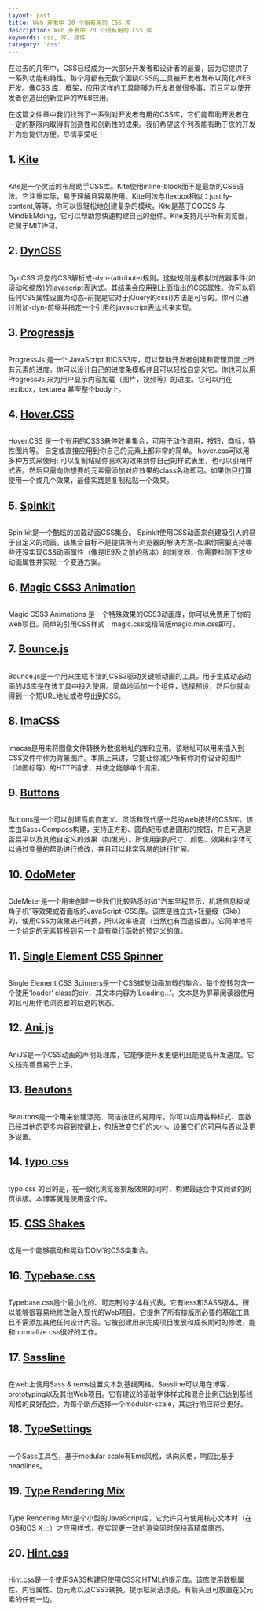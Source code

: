 ```yaml
---
layout: post
title: Web 开发中 20 个很有用的 CSS 库
description: Web 开发中 20 个很有用的 CSS 库
keywords: css, 库, 插件
category: "css"
---
```


在过去的几年中，CSS已经成为一大部分开发者和设计者的最爱，因为它提供了一系列功能和特性。每个月都有无数个围绕CSS的工具被开发者发布以简化WEB开发。像CSS 库，框架，应用这样的工具能够为开发者做很多事，而且可以使开发者创造出创新立异的WEB应用。

<!-- more -->

在这篇文件章中我们找到了一系列对开发者有用的CSS库，它们能帮助开发者在一定的期限内取得有创造性和创新性的成果。我们希望这个列表能有助于您的开发并为您提供方便。尽情享受吧！

## 1. [Kite](http://hiloki.github.io/kitecss/)

<img src="/static/images/img/css-library-kite.jpg" alt="">

Kite是一个灵活的布局助手CSS库。Kite使用inline-block而不是最新的CSS语法。它注重实际，易于理解且容易使用。Kite用法与flexbox相似：justify-content,等等。你可以很轻松地创建复杂的模块。Kite是基于OOCSS 与 MindBEMding，它可以帮助您快速构建自己的组件。Kite支持几乎所有浏览器，它属于MIT许可。


## 2. [DynCSS](http://www.vittoriozaccaria.net/dyn-css/#what-is-it)

<img src="/static/images/img/css-library-dyncss.jpg" alt="">

DynCSS 将您的CSS解析成-dyn-(attribute)规则。这些规则是模拟浏览器事件(如滚动和缩放)的javascript表达式。其结果会应用到上面指出的CSS属性。你可以将任何CSS属性设置为动态–前提是它对于jQuery的css()方法是可写的。你可以通过附加-dyn-前缀并指定一个引用的javascript表达式来实现。


## 3. [Progressjs](http://usablica.github.io/progress.js/)

<img src="/static/images/img/css-library-progressjs.jpg" alt="">

ProgressJs 是一个 JavaScript 和CSS3库，可以帮助开发者创建和管理页面上所有元素的进度。你可以设计自己的进度条模板并且可以轻松自定义它。你也可以用ProgressJs 来为用户显示内容加载（图片，视频等）的进度。它可以用在textbox，textarea 甚至整个body上。


## 4. [Hover.CSS](http://ianlunn.github.io/Hover/)

<img src="/static/images/img/css-library-hovercss.jpg" alt="">

Hover.CSS 是一个有用的CSS3悬停效果集合，可用于动作调用，按钮，商标，特性图片等。 自定或直接应用到你自己的元素上都非常的简单。 hover.css可以用多种方式来使用; 可以复制粘贴你喜欢的效果到你自己的样式表里，也可以引用样式表。然后只需向你想要的元素需添加对应效果的class名称即可。如果你只打算使用一个或几个效果，最佳实践是复制粘贴一个效果。


## 5. [Spinkit](http://tobiasahlin.com/spinkit/)

<img src="/static/images/img/css-library-spinkit.jpg" alt="">

Spin kit是一个酷炫的加载动画CSS集合。 Spinkit使用CSS动画来创建吸引人的易于自定义的动画。该集合目标不是提供所有浏览器的解决方案–如果你需要支持哪些还没实现CSS动画属性（像是IE9及之前的版本）的浏览器，你需要检测下这些动画属性并实现一个变通方案。


## 6. [Magic CSS3 Animation](http://www.minimamente.com/example/magic_animations/)

<img src="/static/images/img/css-library-magic-css3.jpg" alt="">

Magic CSS3 Animations 是一个特殊效果的CSS3动画库，你可以免费用于你的web项目。简单的引用CSS样式：magic.css或精简版magic.min.css即可。


## 7. [Bounce.js](http://bouncejs.com/)

<img src="/static/images/img/css-library-bouncejs.jpg" alt="">

Bounce.js是一个用来生成不错的CSS3驱动关键帧动画的工具。用于生成动态动画的JS库是在该工具中投入使用。简单地添加一个组件，选择预设，然后你就会得到一个短URL地址或者导出到CSS。

## 8. [ImaCSS](https://github.com/akoenig/imacss)

<img src="/static/images/img/css-library-imacss.jpg" alt="">

Imacss是用来将图像文件转换为数据地址的库和应用。该地址可以用来插入到CSS文件中作为背景图片。本质上来讲，它能让你减少所有你对你设计的图片（如图标等）的HTTP请求，并使之能够单个调用。

## 9. [Buttons](http://alexwolfe.github.io/Buttons/)

<img src="/static/images/img/css-library-buttons.jpg" alt="">

Buttons是一个可以创建高度自定义、灵活和现代感十足的web按钮的CSS库。该库由Sass+Compass构建，支持正方形、圆角矩形或者圆形的按钮，并且可选是否扁平以及其他自定义的效果（如发光）。所使用到的尺寸、颜色、效果和字体可以通过变量的帮助进行修改，并且可以非常容易的进行扩展。

## 10. [OdoMeter](http://github.hubspot.com/odometer/docs/welcome/)

<img src="/static/images/img/css-library-odometer.jpg" alt="">

OdeMeter是一个用来创建一些我们比较熟悉的如“汽车里程显示，机场信息板或角子机”等效果或者面板的JavaScript-CSS库。该库是独立式+轻量级（3kb）的，使用CSS为效果进行转换，所以效率极高（当然也有回退设置）。它简单地将一个给定的元素转换到另一个具有单行函数的预定义的值。

## 11. [Single Element CSS Spinner](http://projects.lukehaas.me/css-loaders/)

<img src="/static/images/img/css-library-single-element-css-spinner.jpg" alt="">


Single Element CSS Spinners是一个CSS螺旋动画加载的集合。每个旋转包含一个使用‘loader’ class的div，其文本内容为‘Loading…’。文本是为屏幕阅读器使用的且可用作老浏览器的后退的状态。

## 12. [Ani.js](http://anijs.github.io/)

<img src="/static/images/img/css-library-anijs.jpg" alt="">


AniJS是一个CSS动画的声明处理库，它能够使开发更便利且能提高开发速度。它文档完善且易于上手。

## 13. [Beautons](http://csswizardry.com/beautons/)

<img src="/static/images/img/css-library-beautons.jpg" alt="">

Beautons是一个用来创建漂亮、简洁按钮的易用库。你可以应用各种样式、函数已经其他的更多内容到按键上，包括改变它们的大小，设置它们的可用与否以及更多设置。

## 14. [typo.css](http://typo.sofi.sh/)

<img src="/static/images/img/css-library-typo.jpg" alt="">

typo.css 的目的是，在一致化浏览器排版效果的同时，构建最适合中文阅读的网页排版。本博客就是使用这个库。

## 15. [CSS Shakes](http://elrumordelaluz.github.io/csshake/)

<img src="/static/images/img/css-library-cssshakes.jpg" alt="">

这是一个能够震动和晃动‘DOM’的CSS类集合。

## 16. [Typebase.css](http://devinhunt.github.io/typebase.css/)

<img src="/static/images/img/css-library-typebasecss.jpg" alt="">

Typebase.css是个最小化的、可定制的字体样式表。它有less和SASS版本，所以能够很容易地修改融入现代的Web项目。它提供了所有排版所必要的基础工具且不需添加其他任何设计内容。它被创建用来完成项目发展和成长期时的修改，能和normalize.css很好的工作。

## 17. [Sassline](https://sassline.com/)

<img src="/static/images/img/css-library-sassline.jpg" alt="">

在web上使用Sass & rems设置文本到基线网格。Sassline可以用在博客、prototyping以及其他Web项目。它有建议的基础字体样式和混合比例已达到基线网格的良好配合。为每个断点选择一个modular-scale，其运行响应将会更好。

## 18. [TypeSettings](http://typesettings.io/)

<img src="/static/images/img/css-library-typesettings.jpg" alt="">

一个Sass工具包，基于modular scale有Ems风格，纵向风格，响应比基于headlines。

## 19. [Type Rendering Mix](http://typerendering.com/)

<img src="/static/images/img/css-library-type-rendering-mix.jpg" alt="">

Type Rendering Mix是个小型的JavaScript库，它允许只有使用核心文本时（在iOS和OS X上）才应用样式，在实现更一致的渲染同时保持高精度原态。

## 20. [Hint.css](http://kushagragour.in/lab/hint/)

<img src="/static/images/img/css-library-hintcss.jpg" alt="">

Hint.css是一个使用SASS构建只使用CSS和HTML的提示库。该库使用数据属性、内容属性、伪元素以及CSS3转换。提示框简洁漂亮，有箭头且可放置在父元素的任何一边。